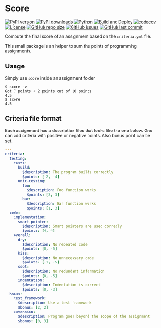 # Score

[![PyPI version](https://img.shields.io/pypi/v/StudentScore.svg)](https://pypi.org/project/StudentScore/)
[![PyPI downloads](https://img.shields.io/pypi/dm/StudentScore.svg)](https://pypi.org/project/StudentScore/)
[![Python](https://img.shields.io/pypi/pyversions/StudentScore)](https://pypi.org/project/StudentScore/)
![Build and Deploy](https://github.com/heig-tin-info/score/workflows/Build%20and%20Deploy/badge.svg)
[![codecov](https://codecov.io/gh/heig-tin-info/score/branch/master/graph/badge.svg)](https://codecov.io/gh/heig-tin-info/score)
[![License](https://img.shields.io/github/license/heig-tin-info/score.svg)](https://github.com/heig-tin-info/score/blob/master/LICENSE.txt)
[![GitHub repo size](https://img.shields.io/github/repo-size/heig-tin-info/score.svg)](https://github.com/heig-tin-info/score)
[![GitHub issues](https://img.shields.io/github/issues/heig-tin-info/score.svg)](https://github.com/heig-tin-info/score/issues)
[![GitHub last commit](https://img.shields.io/github/last-commit/heig-tin-info/score.svg)](https://github.com/heig-tin-info/score/commits/master)

Compute the final score of an assignment based on the `criteria.yml` file.

This small package is an helper to sum the points of programming assignments. 

## Usage

Simply use `score` inside an assignment folder

```console
$ score -v
Got 7 points + 2 points out of 10 points
4.5
$ score 
4.5
```

## Criteria file format

Each assignment has a description files that looks like the one below. One can add criteria with positive or negative points. Also bonus point can be set.

```yaml
---
criteria:
  testing:
    tests:
      build:
        $description: The program builds correctly
        $points: [-2, -4]
      unit-testing:
        foo: 
          $description: Foo function works
          $points: [3, 3]          
        bar:
          $description: Bar function works
          $points: [1, 3]        
  code:
    implementation:
      smart-pointer: 
        $description: Smart pointers are used correcly
        $points: [4, 4]
    overall:
      dry:
        $description: No repeated code
        $points: [0, -5]
      kiss:
        $description: No unnecessary code
        $points: [-1, -5]
      ssot:
        $description: No redundant information
        $points: [0, -5]
      indentation:
        $description: Indentation is correct
        $points: [0, -3]
  bonus:
    test_framework:
      $description: Use a test framework
      $bonus: [2, 2]
    extension:
      $description: Program goes beyond the scope of the assignment
      $bonus: [0, 3]
```      